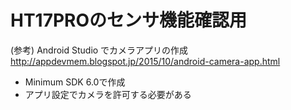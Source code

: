 # HT17PROのセンサ機能確認用

(参考) Android Studio でカメラアプリの作成
http://appdevmem.blogspot.jp/2015/10/android-camera-app.html

* Minimum SDK 6.0で作成
* アプリ設定でカメラを許可する必要がある

